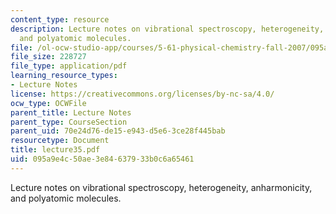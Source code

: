 ```yaml
---
content_type: resource
description: Lecture notes on vibrational spectroscopy, heterogeneity, anharmonicity,
  and polyatomic molecules.
file: /ol-ocw-studio-app/courses/5-61-physical-chemistry-fall-2007/095a9e4c50ae3e84637933b0c6a65461_lecture35.pdf
file_size: 228727
file_type: application/pdf
learning_resource_types:
- Lecture Notes
license: https://creativecommons.org/licenses/by-nc-sa/4.0/
ocw_type: OCWFile
parent_title: Lecture Notes
parent_type: CourseSection
parent_uid: 70e24d76-de15-e943-d5e6-3ce28f445bab
resourcetype: Document
title: lecture35.pdf
uid: 095a9e4c-50ae-3e84-6379-33b0c6a65461
---
```

Lecture notes on vibrational spectroscopy, heterogeneity, anharmonicity, and polyatomic molecules.